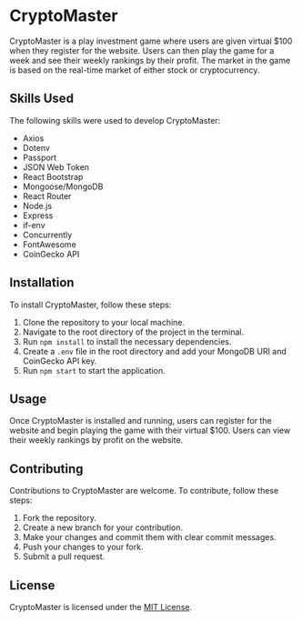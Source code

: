 # CryptoMaster

CryptoMaster is a play investment game where users are given virtual $100 when they register for the website. Users can then play the game for a week and see their weekly rankings by their profit. The market in the game is based on the real-time market of either stock or cryptocurrency.

## Skills Used

The following skills were used to develop CryptoMaster:

- Axios
- Dotenv
- Passport
- JSON Web Token
- React Bootstrap
- Mongoose/MongoDB
- React Router
- Node.js
- Express
- if-env
- Concurrently
- FontAwesome
- CoinGecko API

## Installation

To install CryptoMaster, follow these steps:

1. Clone the repository to your local machine.
2. Navigate to the root directory of the project in the terminal.
3. Run `npm install` to install the necessary dependencies.
4. Create a `.env` file in the root directory and add your MongoDB URI and CoinGecko API key.
5. Run `npm start` to start the application.

## Usage

Once CryptoMaster is installed and running, users can register for the website and begin playing the game with their virtual $100. Users can view their weekly rankings by profit on the website.

## Contributing

Contributions to CryptoMaster are welcome. To contribute, follow these steps:

1. Fork the repository.
2. Create a new branch for your contribution.
3. Make your changes and commit them with clear commit messages.
4. Push your changes to your fork.
5. Submit a pull request.

## License

CryptoMaster is licensed under the [MIT License](https://opensource.org/licenses/MIT).
